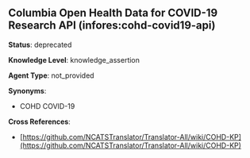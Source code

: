 [//]: # (DO NOT MANUALLY EDIT THIS FILE. IT IS GENERATED FROM A TEMPLATE.)

## Columbia Open Health Data for COVID-19 Research API (infores:cohd-covid19-api)

**Status**: deprecated
  
**Knowledge Level**: knowledge_assertion
  
**Agent Type**: not_provided

**Synonyms**:

- COHD COVID-19

**Cross References**:

- [https://github.com/NCATSTranslator/Translator-All/wiki/COHD-KP](https://github.com/NCATSTranslator/Translator-All/wiki/COHD-KP)

